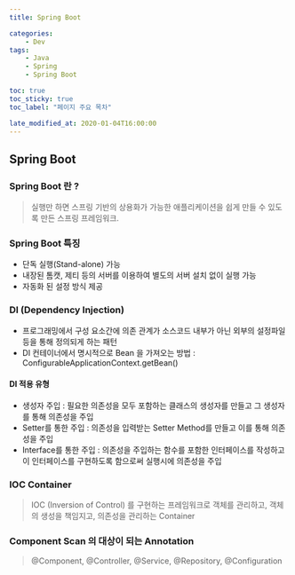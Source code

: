```yaml
---
title: Spring Boot

categories:
    - Dev
tags:
    - Java
    - Spring
    - Spring Boot

toc: true
toc_sticky: true
toc_label: "페이지 주요 목차"

late_modified_at: 2020-01-04T16:00:00
---
```


## Spring Boot ##

### Spring Boot 란 ? ###
> 실행만 하면 스프링 기반의 상용화가 가능한 애플리케이션을 쉽게 만들 수 있도록 만든 스프링 프레임워크.


### Spring Boot 특징 ###
- 단독 실행(Stand-alone) 가능
- 내장된 톰캣, 제티 등의 서버를 이용하여 별도의 서버 설치 없이 실행 가능
- 자동화 된 설정 방식 제공

### DI (Dependency Injection) ###
- 프로그래밍에서 구성 요소간에 의존 관계가 소스코드 내부가 아닌 외부의 설정파일 등을 통해 정의되게 하는 패턴
- DI 컨테이너에서 명시적으로 Bean 을 가져오는 방법 : ConfigurableApplicationContext.getBean()

#### DI 적용 유형 ####
- 생성자 주입 : 필요한 의존성을 모두 포함하는 클래스의 생성자를 만들고 그 생성자를 통해 의존성을 주입 
- Setter를 통한 주입 : 의존성을 입력받는 Setter Method를 만들고 이를 통해 의존성을 주입
- Interface를 통한 주입 : 의존성을 주입하는 함수를 포함한 인터페이스를 작성하고 이 인터페이스를 구현하도록 함으로써 실행시에 의존성을 주입

### IOC Container  ###
> IOC (Inversion of Control) 를 구현하는 프레임워크로 객체를 관리하고, 객체의 생성을 책임지고, 의존성을 관리하는 Container

### Component Scan 의 대상이 되는 Annotation ###
> @Component, @Controller, @Service, @Repository, @Configuration




